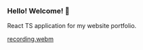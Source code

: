 ### Hello! Welcome! 👋

React TS application for my website portfolio.


[recording.webm](https://github.com/user-attachments/assets/e7283d56-4215-4529-9d26-b24819600fa1)
